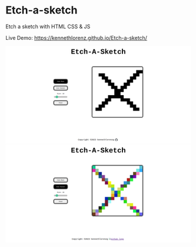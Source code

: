 # Etch-a-sketch

Etch a sketch with HTML CSS &amp; JS

Live Demo: https://kennethlorenz.github.io/Etch-a-sketch/

![Color Black](./images/black.png)
![Color Random](./images/random.png)
